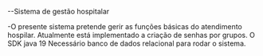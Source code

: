--Sistema de gestão hospitalar 

-O presente sistema pretende gerir as funções básicas do atendimento hospilar. Atualmente está implementado a criação de senhas por grupos.
O SDK java 19
Necessário banco de dados relacional para rodar o sistema. 
